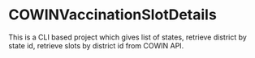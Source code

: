 # COWINVaccinationSlotDetails
This is a CLI based project which gives list of states, retrieve district by state id, retrieve slots by district id from COWIN API.
